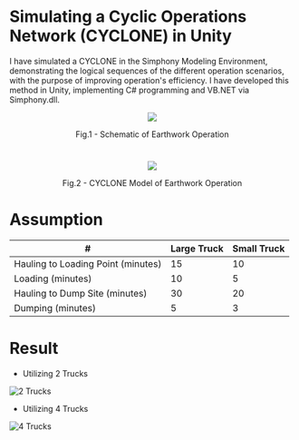 # Simulating a Cyclic Operations Network (CYCLONE) in Unity

I have simulated a CYCLONE in the Simphony Modeling Environment, demonstrating the logical sequences of the different operation scenarios, with the purpose of improving operation's efficiency. 
I have developed this method in Unity, implementing C# programming and VB.NET via Simphony.dll.

<p align="center">
  <img src="https://user-images.githubusercontent.com/64426415/138900829-b16caa6c-4ca8-4102-851d-b7c217f290f6.JPG">
</p>

</p>
<p align = "center">
Fig.1 - Schematic of Earthwork Operation
</p>


# 

<p align="center">
  <img src="https://user-images.githubusercontent.com/64426415/138893513-23929452-83f7-4c0f-aea0-f2f91fb10614.jpg">
</p>

</p>
<p align = "center">
Fig.2 - CYCLONE Model of Earthwork Operation
</p>

# Assumption

|       #        | Large Truck | Small Truck |
| ------------- | ------------- | ------------- |
| Hauling to Loading Point (minutes)  |  15  | 10 |
| Loading (minutes)  | 10 | 5 |
| Hauling to Dump Site (minutes)  | 30 | 20 |
| Dumping (minutes)  | 5 | 3 |

# Result


* Utilizing 2 Trucks

![2 Trucks](https://user-images.githubusercontent.com/64426415/138893492-f7f83d84-5219-4d86-a2a2-5c2d72735844.JPG)

* Utilizing 4 Trucks

![4 Trucks](https://user-images.githubusercontent.com/64426415/138893503-885dadf6-5a00-40f8-86ea-197f85ccf687.JPG)

